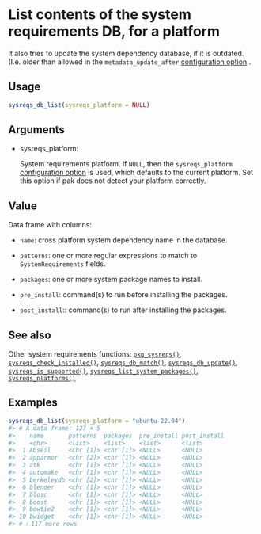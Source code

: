 # List contents of the system requirements DB, for a platform

It also tries to update the system dependency database, if it is
outdated. (I.e. older than allowed in the `metadata_update_after`
[configuration
option](https://pak.r-lib.org/dev/reference/pak-config.md) .

## Usage

``` r
sysreqs_db_list(sysreqs_platform = NULL)
```

## Arguments

- sysreqs_platform:

  System requirements platform. If `NULL`, then the `sysreqs_platform`
  [configuration
  option](https://pak.r-lib.org/dev/reference/pak-config.md) is used,
  which defaults to the current platform. Set this option if pak does
  not detect your platform correctly.

## Value

Data frame with columns:

- `name`: cross platform system dependency name in the database.

- `patterns`: one or more regular expressions to match to
  `SystemRequirements` fields.

- `packages`: one or more system package names to install.

- `pre_install`: command(s) to run before installing the packages.

- `post_install`:: command(s) to run after installing the packages.

## See also

Other system requirements functions:
[`pkg_sysreqs()`](https://pak.r-lib.org/dev/reference/pkg_sysreqs.md),
[`sysreqs_check_installed()`](https://pak.r-lib.org/dev/reference/sysreqs_check_installed.md),
[`sysreqs_db_match()`](https://pak.r-lib.org/dev/reference/sysreqs_db_match.md),
[`sysreqs_db_update()`](https://pak.r-lib.org/dev/reference/sysreqs_db_update.md),
[`sysreqs_is_supported()`](https://pak.r-lib.org/dev/reference/sysreqs_is_supported.md),
[`sysreqs_list_system_packages()`](https://pak.r-lib.org/dev/reference/sysreqs_list_system_packages.md),
[`sysreqs_platforms()`](https://pak.r-lib.org/dev/reference/sysreqs_platforms.md)

## Examples

``` r
sysreqs_db_list(sysreqs_platform = "ubuntu-22.04")
#> # A data frame: 127 × 5
#>    name       patterns  packages  pre_install post_install
#>    <chr>      <list>    <list>    <list>      <list>      
#>  1 Abseil     <chr [1]> <chr [1]> <NULL>      <NULL>      
#>  2 apparmor   <chr [2]> <chr [1]> <NULL>      <NULL>      
#>  3 atk        <chr [1]> <chr [1]> <NULL>      <NULL>      
#>  4 automake   <chr [1]> <chr [1]> <NULL>      <NULL>      
#>  5 berkeleydb <chr [2]> <chr [1]> <NULL>      <NULL>      
#>  6 blender    <chr [1]> <chr [1]> <NULL>      <NULL>      
#>  7 blosc      <chr [1]> <chr [1]> <NULL>      <NULL>      
#>  8 boost      <chr [1]> <chr [1]> <NULL>      <NULL>      
#>  9 bowtie2    <chr [1]> <chr [1]> <NULL>      <NULL>      
#> 10 bwidget    <chr [1]> <chr [1]> <NULL>      <NULL>      
#> # ℹ 117 more rows
```
